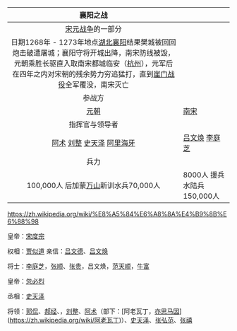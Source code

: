 |                           襄阳之战                           |                                                              |
| :----------------------------------------------------------: | ------------------------------------------------------------ |
|  [宋元战争](https://zh.wikipedia.org/wiki/宋元战争)的一部分  |                                                              |
| 日期1268年 - 1273年地点[湖北](https://zh.wikipedia.org/wiki/湖北)[襄阳](https://zh.wikipedia.org/wiki/襄阳)结果樊城被回回炮击破遭屠城；襄阳守将开城出降，南宋防线被毁，元朝乘胜长驱直入取南宋都城临安（[杭州](https://zh.wikipedia.org/wiki/杭州)），元军后在四年之内对宋朝的残余势力穷追猛打，直到[崖门战役](https://zh.wikipedia.org/wiki/崖门战役)全军覆没，南宋灭亡 |                                                              |
|                            参战方                            |                                                              |
|          [元朝](https://zh.wikipedia.org/wiki/元朝)          | [南宋](https://zh.wikipedia.org/wiki/南宋)                   |
|                        指挥官与领导者                        |                                                              |
| [阿术](https://zh.wikipedia.org/wiki/阿朮) [刘整](https://zh.wikipedia.org/wiki/刘整) [史天泽](https://zh.wikipedia.org/wiki/史天泽) [阿里海牙](https://zh.wikipedia.org/wiki/阿里海牙) | [吕文焕](https://zh.wikipedia.org/wiki/吕文焕) [李庭芝](https://zh.wikipedia.org/wiki/李庭芝) |
|                             兵力                             |                                                              |
| 100,000人 后加蒙[万山](https://zh.wikipedia.org/wiki/萬山)新训水兵70,000人 | 8000人 援兵水陆兵150,000人                                   |

https://zh.wikipedia.org/wiki/%E8%A5%84%E6%A8%8A%E4%B9%8B%E6%88%98



皇帝：[宋度宗](https://zh.wikipedia.org/wiki/宋度宗)

权相：[贾似道](https://zh.wikipedia.org/wiki/賈似道)  亲信：[吕文德](https://zh.wikipedia.org/wiki/呂文德)、[吕文焕](https://zh.wikipedia.org/wiki/吕文焕)

将士：[李庭芝](https://zh.wikipedia.org/wiki/李庭芝)，[张顺](https://zh.wikipedia.org/wiki/张顺_(南宋))、[张贵](https://zh.wikipedia.org/wiki/张贵_(宋朝))，吕文焕，[范天顺](https://zh.wikipedia.org/wiki/范天顺)，[牛富](https://zh.wikipedia.org/wiki/牛富)





皇帝：[忽必烈](https://zh.wikipedia.org/wiki/忽必烈)

丞相：[史天泽](https://zh.wikipedia.org/wiki/史天泽)

将领：[郭侃](https://zh.wikipedia.org/wiki/郭侃)、[郝经](https://zh.wikipedia.org/wiki/郝經)、，[刘整](https://zh.wikipedia.org/wiki/刘整)、[阿术](https://zh.wikipedia.org/wiki/阿朮)（部下：[阿老瓦丁，[亦思马因](https://zh.wikipedia.org/wiki/亦思馬因)](https://zh.wikipedia.org/wiki/阿老瓦丁)）、[史天泽](https://zh.wikipedia.org/wiki/史天泽)、[张弘范](https://zh.wikipedia.org/wiki/张弘范)、[张禧](https://zh.wikipedia.org/w/index.php?title=張禧&action=edit&redlink=1)


